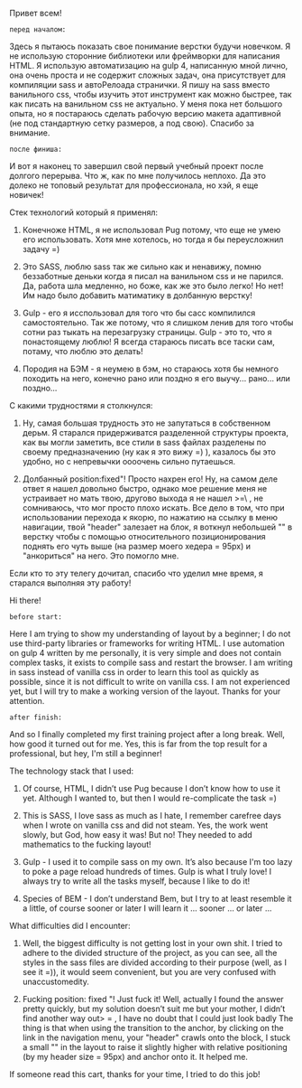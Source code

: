 Привет всем!

    перед началом:



Здесь я пытаюсь показать свое понимание верстки будучи новечком. Я не использую сторонние библиотеки или фреймворки для написания HTML. Я использую автоматизацию на gulp 4, написанную мной лично, она очень проста и не содержит сложных задач, она присутствует для компиляции sass и автоРелоада странички. Я пишу на sass вместо ванильного css, чтобы изучить этот инструмент как можно быстрее, так как писать на ванильном css не актуально. У меня пока нет большого опыта, но я постараюсь сделать рабочую версию макета адаптивной (не под стандартную сетку размеров, а под свою). Спасибо за внимание.


    после финиша:

И вот я наконец то завершил свой первый учебный проект после долгого перерыва. Что ж, как по мне получилось неплохо. Да это долеко не топовый результат для профессионала, но хэй, я еще новичек! 

Стек технологий который я применял:

1) Конечноже HTML, я не использовал Pug потому, что еще не умею его использовать. Хотя мне хотелось, но тогда я бы переусложнил задачу =)

2) Это SASS, люблю sass так же сильно как и ненавижу, помню беззаботные деньки когда я писал на ванильном css и не парился. Да, работа шла медленно, но боже, как же это было легко! Но нет! Им надо было добавить матиматику в долбанную верстку!

3) Gulp - его я исспользовал для того что бы сасс компилился самостоятельно. Так же потому, что я слишком ленив для того чтобы сотни раз тыкать на перезагрузку страницы. Gulp - это то, что я понастоящему люблю! Я всегда стараюсь писать все таски сам, потаму, что люблю это делать!

4) Породия на БЭМ - я неумею в бэм, но стараюсь хотя бы немного походить на него, конечно рано или поздно я его выучу... рано... или поздно...

С какими трудностями я столкнулся:

1) Ну, самая большая трудность это не запутаться в собственном дерьм. Я старался придерживатся разделенной структуры проекта, как вы могли заметить, все стили в sass файлах разделены по своему предназначению (ну как я это вижу =) ), казалось бы это удобно, но с непревычки оооочень сильно путаешься.

2) Долбанный position:fixed"! Просто нахрен его! Ну, на самом деле ответ я нашел довольно быстро, однако мое решение меня не устраивает но мать твою, другово выхода я не нашел >=\ , не сомниваюсь, что мог просто плохо искать. Все дело в том, что при использовании перехода к якорю, по нажатию на ссылку в меню навигации, твой "header" залезает на блок, я воткнул небольшей "<span>" в верстку чтобы с помощью  относительного позиционирования поднять его чуть выше (на размер моего хедера = 95px) и "анкориться" на него. Это помогло мне.

Если кто то эту телегу дочитал, спасибо что уделил мне время, я старался выполняя эту работу! 




Hi there!

    before start:

Here I am trying to show my understanding of layout by a beginner; I do not use third-party libraries or frameworks for writing HTML. I use automation on gulp 4 written by me personally, it is very simple and does not contain complex tasks, it exists to compile sass and restart the browser. I am writing in sass instead of vanilla css in order to learn this tool as quickly as possible, since it is not difficult to write on vanilla css. I am not experienced yet, but I will try to make a working version of the layout. Thanks for your attention.

    after finish:

And so I finally completed my first training project after a long break. Well, how good it turned out for me. Yes, this is far from the top result for a professional, but hey, I'm still a beginner!

The technology stack that I used:

1) Of course, HTML, I didn’t use Pug because I don’t know how to use it yet. Although I wanted to, but then I would re-complicate the task =)

2) This is SASS, I love sass as much as I hate, I remember carefree days when I wrote on vanilla css and did not steam. Yes, the work went slowly, but God, how easy it was! But no! They needed to add mathematics to the fucking layout!

3) Gulp - I used it to compile sass on my own. It’s also because I'm too lazy to poke a page reload hundreds of times. Gulp is what I truly love! I always try to write all the tasks myself, because I like to do it!

4) Species of BEM - I don’t understand Bem, but I try to at least resemble it a little, of course sooner or later I will learn it ... sooner ... or later ...

What difficulties did I encounter:

1) Well, the biggest difficulty is not getting lost in your own shit. I tried to adhere to the divided structure of the project, as you can see, all the styles in the sass files are divided according to their purpose (well, as I see it =)), it would seem convenient, but you are very confused with unaccustomedity.

2) Fucking position: fixed "! Just fuck it! Well, actually I found the answer pretty quickly, but my solution doesn’t suit me but your mother, I didn’t find another way out> = \, I have no doubt that I could just look badly The thing is that when using the transition to the anchor, by clicking on the link in the navigation menu, your "header" crawls onto the block, I stuck a small "<span>" in the layout to raise it slightly higher with relative positioning (by my header size = 95px) and anchor onto it. It helped me.

If someone read this cart, thanks for your time, I tried to do this job!